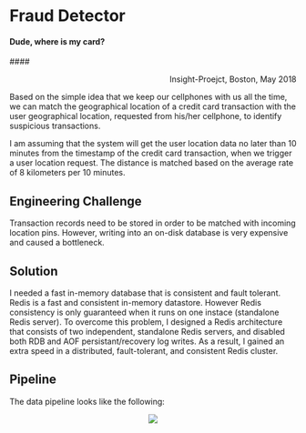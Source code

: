 # Fraud Detector
#### Dude, where is my card?


####<p align="right">Insight-Proejct, Boston, May 2018</p>

Based on the simple idea that we keep our cellphones with us all the time, we can match the geographical location of a credit card transaction with the user geographical location, requested from his/her cellphone, to identify suspicious transactions.

I am assuming that the system will get the user location data no later than 10 minutes from the timestamp of the credit card transaction, when we trigger a user location request. The distance is matched based on the average rate of 8 kilometers per 10 minutes.

## Engineering Challenge
Transaction records need to be stored in order to be matched with incoming location pins. However, writing into an on-disk database is very expensive and caused a bottleneck.

## Solution
I needed a fast in-memory database that is consistent and fault tolerant.
Redis is a fast and consistent in-memory datastore. However Redis consistency is only guaranteed when it runs on one instace (standalone Redis server).
To overcome this problem, I designed a Redis architecture that consists of two independent, standalone Redis servers, and disabled both RDB and AOF persistant/recovery log writes. As a result, I gained an extra speed in a distributed, fault-tolerant, and consistent Redis cluster.

## Pipeline
The data pipeline looks like the following:
<p align="center">
  <img src="https://user-images.githubusercontent.com/10068563/40402638-d431b686-5e1a-11e8-9c22-efdec79be42f.png"/>
</p>
